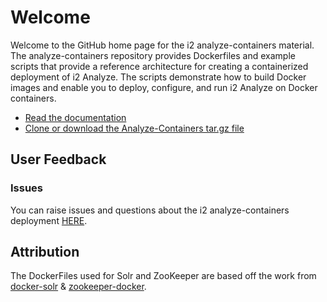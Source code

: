 # Welcome

Welcome to the GitHub home page for the i2 analyze-containers material. The analyze-containers repository provides Dockerfiles and example scripts that provide a reference architecture for creating a containerized deployment of i2 Analyze. The scripts demonstrate how to build Docker images and enable you to deploy, configure, and run i2 Analyze on Docker containers.

* [Read the documentation](https://i2group.github.io/analyze-containers/)
* [Clone or download the Analyze-Containers tar.gz file](https://github.com/i2group/analyze-containers/releases)

## User Feedback

### Issues

You can raise issues and questions about the i2 analyze-containers deployment [HERE](https://github.com/i2group/analyze-containers/issues).

## Attribution

The DockerFiles used for Solr and ZooKeeper are based off the work from [docker-solr](https://github.com/docker-solr/docker-solr) & [zookeeper-docker](https://github.com/31z4/zookeeper-docker).

